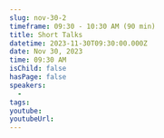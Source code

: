 ```yaml
---
slug: nov-30-2
timeframe: 09:30 - 10:30 AM (90 min)
title: Short Talks
datetime: 2023-11-30T09:30:00.000Z
date: Nov 30, 2023
time: 09:30 AM
isChild: false
hasPage: false
speakers:
  -
tags:
youtube:
youtubeUrl:
---
```

